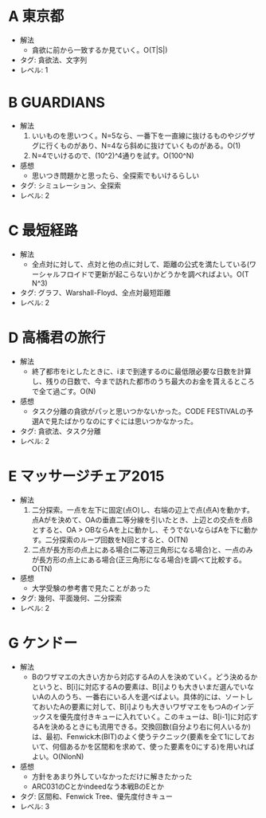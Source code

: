 # A 東京都

- 解法
    - 貪欲に前から一致するか見ていく。O(T|S|)
- タグ: 貪欲法、文字列
- レベル: 1

# B GUARDIANS

- 解法
    1. いいものを思いつく。N=5なら、一番下を一直線に抜けるものやジグザグに行くものがあり、N=4なら斜めに抜けていくものがある。O(1)
    2. N=4でいけるので、(10^2)^4通りを試す。O(100^N)
- 感想
    - 思いつき問題かと思ったら、全探索でもいけるらしい
- タグ: シミュレーション、全探索
- レベル: 2

# C 最短経路

- 解法
    - 全点対に対して、点対と他の点に対して、距離の公式を満たしている(ワーシャルフロイドで更新が起こらない)かどうかを調べればよい。O(T N^3)
- タグ: グラフ、Warshall-Floyd、全点対最短距離
- レベル: 2

# D 高橋君の旅行

- 解法
    - 終了都市をiとしたときに、iまで到達するのに最低限必要な日数を計算し、残りの日数で、今まで訪れた都市のうち最大のお金を貰えるところで全て過ごす。O(N)
- 感想
    - タスク分離の貪欲がパッと思いつかないかった。CODE FESTIVALの予選Aで見たばかりなのにすぐには思いつかなかった。
- タグ: 貪欲法、タスク分離
- レベル: 2

# E マッサージチェア2015

- 解法
    1. 二分探索。一点を左下に固定(点O)し、右端の辺上で点(点A)を動かす。点Aがを決めて、OAの垂直二等分線を引いたとき、上辺との交点を点Bとすると、OA > OBならAを上に動かし、そうでないならばAを下に動かす。二分探索のループ回数をN回とすると、O(TN)
    2. 二点が長方形の点上にある場合(二等辺三角形になる場合)と、一点のみが長方形の点上にある場合(正三角形になる場合)を調べて比較する。O(TN)
- 感想
    - 大学受験の参考書で見たことがあった
- タグ: 幾何、平面幾何、二分探索
- レベル: 2

# G ケンドー

- 解法
    - Bのワザマエの大きい方から対応するAの人を決めていく。どう決めるかというと、B[i]に対応するAの要素は、B[i]よりも大きいまだ選んでいないAの人のうち、一番右にいる人を選べばよい。具体的には、ソートしておいたAの要素に対して、B[i]よりも大きいワザマエをもつAのインデックスを優先度付きキューに入れていく。このキューは、B[i-1]に対応するAを決めるときにも流用できる。交換回数(自分より右に何人いるか)は、最初、Fenwick木(BIT)のよく使うテクニック(要素を全て1にしておいて、何個あるかを区間和を求めて、使った要素を0にする)を用いればよい。O(NlonN)
- 感想
    - 方針をあまり外していなかっただけに解きたかった
    - ARC031のCとかindeedなう本戦BのEとか
- タグ: 区間和、Fenwick Tree、優先度付きキュー
- レベル: 3
